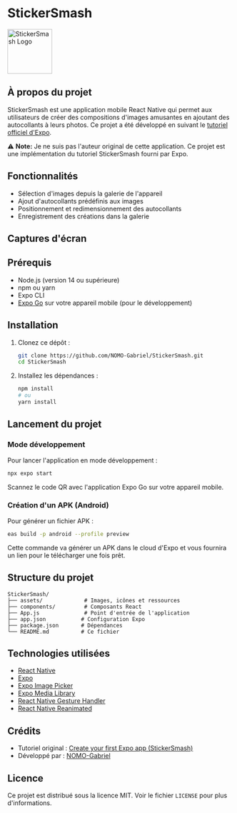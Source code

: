 # StickerSmash

<img src="assets/adaptive-icon.png" width="100" alt="StickerSmash Logo" />

## À propos du projet

StickerSmash est une application mobile React Native qui permet aux utilisateurs de créer des compositions d'images amusantes en ajoutant des autocollants à leurs photos. Ce projet a été développé en suivant le [tutoriel officiel d'Expo](https://docs.expo.dev/tutorial/introduction/).

⚠️ **Note:** Je ne suis pas l'auteur original de cette application. Ce projet est une implémentation du tutoriel StickerSmash fourni par Expo.

## Fonctionnalités

- Sélection d'images depuis la galerie de l'appareil
- Ajout d'autocollants prédéfinis aux images
- Positionnement et redimensionnement des autocollants
- Enregistrement des créations dans la galerie

## Captures d'écran

<!-- Si vous avez des captures d'écran, ajoutez-les ici -->

## Prérequis

- Node.js (version 14 ou supérieure)
- npm ou yarn
- Expo CLI
- [Expo Go](https://expo.dev/client) sur votre appareil mobile (pour le développement)

## Installation

1. Clonez ce dépôt :
   ```bash
   git clone https://github.com/NOMO-Gabriel/StickerSmash.git
   cd StickerSmash
   ```

2. Installez les dépendances :
   ```bash
   npm install
   # ou
   yarn install
   ```

## Lancement du projet

### Mode développement

Pour lancer l'application en mode développement :

```bash
npx expo start
```

Scannez le code QR avec l'application Expo Go sur votre appareil mobile.

### Création d'un APK (Android)

Pour générer un fichier APK :

```bash
eas build -p android --profile preview
```

Cette commande va générer un APK dans le cloud d'Expo et vous fournira un lien pour le télécharger une fois prêt.

## Structure du projet

```
StickerSmash/
├── assets/             # Images, icônes et ressources
├── components/         # Composants React
├── App.js              # Point d'entrée de l'application
├── app.json           # Configuration Expo
├── package.json       # Dépendances
└── README.md          # Ce fichier
```

## Technologies utilisées

- [React Native](https://reactnative.dev/)
- [Expo](https://expo.dev/)
- [Expo Image Picker](https://docs.expo.dev/versions/latest/sdk/imagepicker/)
- [Expo Media Library](https://docs.expo.dev/versions/latest/sdk/media-library/)
- [React Native Gesture Handler](https://docs.swmansion.com/react-native-gesture-handler/)
- [React Native Reanimated](https://docs.swmansion.com/react-native-reanimated/)

## Crédits

- Tutoriel original : [Create your first Expo app (StickerSmash)](https://docs.expo.dev/tutorial/introduction/)
- Développé par : [NOMO-Gabriel](https://github.com/NOMO-Gabriel)

## Licence

Ce projet est distribué sous la licence MIT. Voir le fichier `LICENSE` pour plus d'informations.